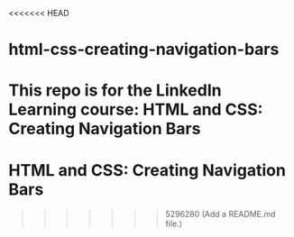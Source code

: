 <<<<<<< HEAD
# html-css-creating-navigation-bars
This repo is for the LinkedIn Learning course: HTML and  CSS: Creating Navigation Bars
=======
# HTML and CSS: Creating Navigation Bars
>>>>>>> 5296280 (Add a README.md file.)
